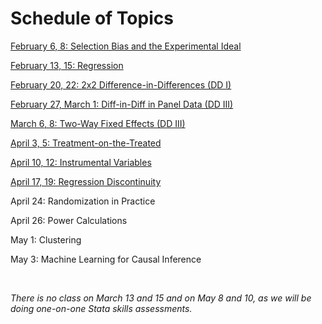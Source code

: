 # Schedule of Topics   

[February 6, 8: Selection Bias and the Experimental Ideal](M1-selection.html)  

[February 13, 15: Regression](M2-regression.html) 

[February 20, 22: 2x2 Difference-in-Differences (DD I)](M3-DD1.html)   

[February 27, March 1: Diff-in-Diff in Panel Data (DD III)](https://pjakiela.github.io/ECON523/M4-DD2.html)  

[March 6, 8:  Two-Way Fixed Effects (DD III)](https://pjakiela.github.io/ECON523/M5-TWFE.html)

[April 3, 5: Treatment-on-the-Treated](https://pjakiela.github.io/ECON523/M6-TOT.html)

[April 10, 12:  Instrumental Variables](https://pjakiela.github.io/ECON523/M7-IV.html)

[April 17, 19:  Regression Discontinuity](https://pjakiela.github.io/ECON523/M8-RD.html)   

April 24:  Randomization in Practice  

April 26:  Power Calculations

May 1:  Clustering

May 3:  Machine Learning for Causal Inference

<br>

_There is no class on March 13 and 15 and on May 8 and 10, as we will be doing one-on-one Stata skills assessments._

 


